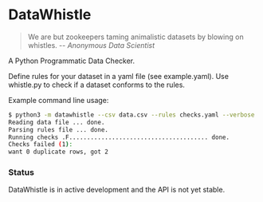 # DataWhistle

> We are but zookeepers taming animalistic datasets by blowing on whistles.
> -- <cite>Anonymous Data Scientist</cite>

A Python Programmatic Data Checker.

Define rules for your dataset in a yaml file (see example.yaml).  Use whistle.py to check if a dataset conforms to the rules.

Example command line usage:

```sh
$ python3 -m datawhistle --csv data.csv --rules checks.yaml --verbose
Reading data file ... done.
Parsing rules file ... done.
Running checks .F....................................... done.
Checks failed (1):
want 0 duplicate rows, got 2
```

### Status

DataWhistle is in active development and the API is not yet stable.
